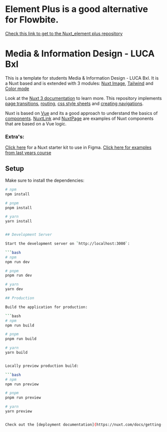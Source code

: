 # Element Plus is a good alternative for Flowbite.
[Check this link to get to the Nuxt_element plus repository](https://github.com/bureaupixel/Nuxt-element-plus)


# Media & Information Design - LUCA Bxl 
This is a template for students Media & Information Design - LUCA Bxl. It is a Nuxt based and is extended with 3 modules: [Nuxt Image](https://nuxt.com/modules/image), [Tailwind](https://nuxt.com/modules/tailwindcss) and [Color mode](https://nuxt.com/modules/color-mode)


Look at the [Nuxt 3 documentation](https://nuxt.com/) to learn more. This repository implements [page transitions](https://nuxt.com/docs/getting-started/transitions), [routing](https://nuxt.com/docs/getting-started/routing), [css style sheets](https://nuxt.com/docs/getting-started/assets) and [creating navigations](https://nuxt.com/docs/api/components/nuxt-link#nuxtlink). 

Nuxt is based on [Vue](https://vuejs.org) and its a good approach to understand the basics of [components](https://vuejs.org/guide/essentials/component-basics.html). [NuxtLink](https://nuxt.com/docs/api/components/nuxt-link) and [NuxtPage](https://nuxt.com/docs/api/components/nuxt-page) are examples of Nuxt components that are based on a Vue logic.

### Extra's:
[Click here](https://www.figma.com/community/file/1296154408275753939) for a Nuxt starter kit to use in Figma.
[Click here for examples from last years course](https://ccs.bureaupixel.be)


## Setup

Make sure to install the dependencies:

```bash
# npm
npm install

# pnpm
pnpm install

# yarn
yarn install


## Development Server

Start the development server on `http://localhost:3000`:

```bash
# npm
npm run dev

# pnpm
pnpm run dev

# yarn
yarn dev

## Production

Build the application for production:

```bash
# npm
npm run build

# pnpm
pnpm run build

# yarn
yarn build


Locally preview production build:

```bash
# npm
npm run preview

# pnpm
pnpm run preview

# yarn
yarn preview


Check out the [deployment documentation](https://nuxt.com/docs/getting-started/deployment) for more information.
